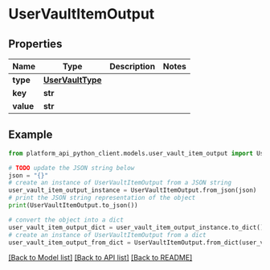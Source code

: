 # UserVaultItemOutput


## Properties

Name | Type | Description | Notes
------------ | ------------- | ------------- | -------------
**type** | [**UserVaultType**](UserVaultType.md) |  | 
**key** | **str** |  | 
**value** | **str** |  | 

## Example

```python
from platform_api_python_client.models.user_vault_item_output import UserVaultItemOutput

# TODO update the JSON string below
json = "{}"
# create an instance of UserVaultItemOutput from a JSON string
user_vault_item_output_instance = UserVaultItemOutput.from_json(json)
# print the JSON string representation of the object
print(UserVaultItemOutput.to_json())

# convert the object into a dict
user_vault_item_output_dict = user_vault_item_output_instance.to_dict()
# create an instance of UserVaultItemOutput from a dict
user_vault_item_output_from_dict = UserVaultItemOutput.from_dict(user_vault_item_output_dict)
```
[[Back to Model list]](../README.md#documentation-for-models) [[Back to API list]](../README.md#documentation-for-api-endpoints) [[Back to README]](../README.md)


